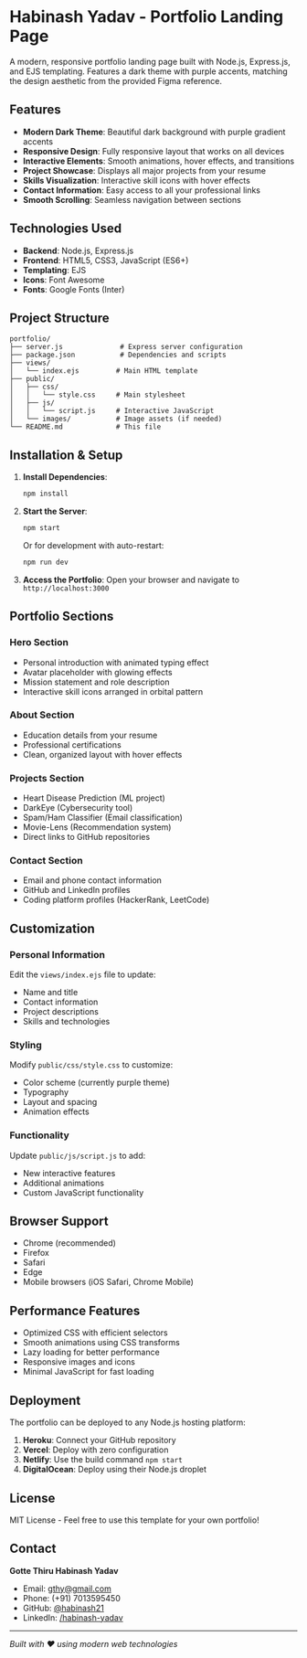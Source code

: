 # Habinash Yadav - Portfolio Landing Page

A modern, responsive portfolio landing page built with Node.js, Express.js, and EJS templating. Features a dark theme with purple accents, matching the design aesthetic from the provided Figma reference.

## Features

- **Modern Dark Theme**: Beautiful dark background with purple gradient accents
- **Responsive Design**: Fully responsive layout that works on all devices
- **Interactive Elements**: Smooth animations, hover effects, and transitions
- **Project Showcase**: Displays all major projects from your resume
- **Skills Visualization**: Interactive skill icons with hover effects
- **Contact Information**: Easy access to all your professional links
- **Smooth Scrolling**: Seamless navigation between sections

## Technologies Used

- **Backend**: Node.js, Express.js
- **Frontend**: HTML5, CSS3, JavaScript (ES6+)
- **Templating**: EJS
- **Icons**: Font Awesome
- **Fonts**: Google Fonts (Inter)

## Project Structure

```
portfolio/
├── server.js              # Express server configuration
├── package.json           # Dependencies and scripts
├── views/
│   └── index.ejs         # Main HTML template
├── public/
│   ├── css/
│   │   └── style.css     # Main stylesheet
│   ├── js/
│   │   └── script.js     # Interactive JavaScript
│   └── images/           # Image assets (if needed)
└── README.md             # This file
```

## Installation & Setup

1. **Install Dependencies**:
   ```bash
   npm install
   ```

2. **Start the Server**:
   ```bash
   npm start
   ```
   
   Or for development with auto-restart:
   ```bash
   npm run dev
   ```

3. **Access the Portfolio**:
   Open your browser and navigate to `http://localhost:3000`

## Portfolio Sections

### Hero Section
- Personal introduction with animated typing effect
- Avatar placeholder with glowing effects
- Mission statement and role description
- Interactive skill icons arranged in orbital pattern

### About Section
- Education details from your resume
- Professional certifications
- Clean, organized layout with hover effects

### Projects Section
- Heart Disease Prediction (ML project)
- DarkEye (Cybersecurity tool)
- Spam/Ham Classifier (Email classification)
- Movie-Lens (Recommendation system)
- Direct links to GitHub repositories

### Contact Section
- Email and phone contact information
- GitHub and LinkedIn profiles
- Coding platform profiles (HackerRank, LeetCode)

## Customization

### Personal Information
Edit the `views/index.ejs` file to update:
- Name and title
- Contact information
- Project descriptions
- Skills and technologies

### Styling
Modify `public/css/style.css` to customize:
- Color scheme (currently purple theme)
- Typography
- Layout and spacing
- Animation effects

### Functionality
Update `public/js/script.js` to add:
- New interactive features
- Additional animations
- Custom JavaScript functionality

## Browser Support

- Chrome (recommended)
- Firefox
- Safari
- Edge
- Mobile browsers (iOS Safari, Chrome Mobile)

## Performance Features

- Optimized CSS with efficient selectors
- Smooth animations using CSS transforms
- Lazy loading for better performance
- Responsive images and icons
- Minimal JavaScript for fast loading

## Deployment

The portfolio can be deployed to any Node.js hosting platform:

1. **Heroku**: Connect your GitHub repository
2. **Vercel**: Deploy with zero configuration
3. **Netlify**: Use the build command `npm start`
4. **DigitalOcean**: Deploy using their Node.js droplet

## License

MIT License - Feel free to use this template for your own portfolio!

## Contact

**Gotte Thiru Habinash Yadav**
- Email: gthy@gmail.com
- Phone: (+91) 7013595450
- GitHub: [@habinash21](https://github.com/habinash21)
- LinkedIn: [/habinash-yadav](https://linkedin.com/in/habinash-yadav)

---

*Built with ❤️ using modern web technologies*
